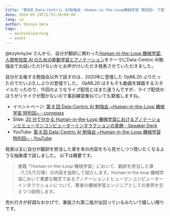 ```yaml
---
title: "第8回 Data-Centric AI勉強会 ~Human-in-the-Loop機械学習 特別回~ で登壇した"
date: 2024-05-29T22:53:26+09:00
lang: ja
author: Shunya Ueta
tags:
  - machinelearning
  - event
---
```


@kzykmyzw さんから、自分が翻訳に関わった[Human-in-the-Loop 機械学習: 人間参加型 AI のための能動学習とアノテーション](https://amzn.to/47u5tFz)をテーマにData-Centric AI勉強会でお話いただけないかとお声がけいただき発表させていただきました。

自分が主催する勉強会以外で話すのは、2020年に登壇した OpML20 ぶりだったのでだいぶ久しぶりの登壇でした。
OpML20 はそもそも動画を録画するスタイルだったので、今回のようなライブ配信とはまた違うんですが、ライブ配信のほうがリテイクが聞かないので事前練習重ねていても緊張しますね。

- イベントページ: [第 8 回 Data\-Centric AI 勉強会 ~Human\-in\-the\-Loop 機械学習 特別回~ \- connpass](https://dcai-jp.connpass.com/event/315963/)
- Slide: [20 分で分かる Human\-in\-the\-Loop 機械学習におけるアノテーションとヒューマンコンピューターインタラクションの真髄 \- Speaker Deck](https://speakerdeck.com/hurutoriya/20fen-defen-karu-human-in-the-loop-ji-jie-xue-xi-niokeruanotesiyontohiyumankonpiyutaintarakusiyonnozhen-sui)
- YouTube: [第 8 回 Data\-Centric AI 勉強会 ~Human\-in\-the\-Loop 機械学習 特別回~ \- YouTube](https://www.youtube.com/watch?v=dXU8hmo-ln4&t=433s)

発表は主に自分が翻訳を担当した章を本の内容をちら見せしつつ買いたくなるような抽象度で話しました。
以下は概要です。

> 書籍「Human-in-the-Loop 機械学習」において、翻訳を担当した章（1,7,8,11,12章）の内容を抜粋して紹介します。Human in the loop 機械学習において重要な概念であるアノテーションとヒューマンコンピューターインタラクションについて、著者の機械学習エンジニアとしての実例を交えつつ説明します。

売れ行きが好調なおかげで、重版され第二版が出回っているみたいで嬉しい限りです。